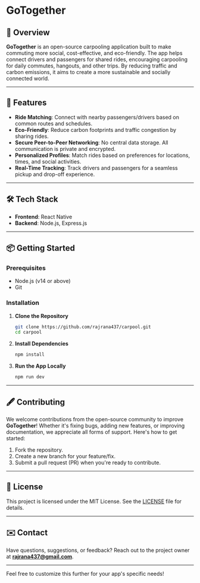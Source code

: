 # **GoTogether**

## 🚗 **Overview**  
**GoTogether** is an open-source carpooling application built to make commuting more social, cost-effective, and eco-friendly. The app helps connect drivers and passengers for shared rides, encouraging carpooling for daily commutes, hangouts, and other trips. By reducing traffic and carbon emissions, it aims to create a more sustainable and socially connected world.

---

## 🌟 **Features**
- **Ride Matching**: Connect with nearby passengers/drivers based on common routes and schedules.
- **Eco-Friendly**: Reduce carbon footprints and traffic congestion by sharing rides.
- **Secure Peer-to-Peer Networking**: No central data storage. All communication is private and encrypted.
- **Personalized Profiles**: Match rides based on preferences for locations, times, and social activities.
- **Real-Time Tracking**: Track drivers and passengers for a seamless pickup and drop-off experience.

---

## 🛠 **Tech Stack**
- **Frontend**: React Native
- **Backend**: Node.js, Express.js

---

## 📦 **Getting Started**

### **Prerequisites**
- Node.js (v14 or above)
- Git

### **Installation**

1. **Clone the Repository**
   ```bash
   git clone https://github.com/rajrana437/carpool.git
   cd carpool
   ```

2. **Install Dependencies**
   ```bash
   npm install
   ```

3. **Run the App Locally**
   ```bash
   npm run dev
   ```

---

## 🖋️ **Contributing**

We welcome contributions from the open-source community to improve **GoTogether**! Whether it's fixing bugs, adding new features, or improving documentation, we appreciate all forms of support. Here's how to get started:

1. Fork the repository.
2. Create a new branch for your feature/fix.
3. Submit a pull request (PR) when you're ready to contribute.

---

## 📄 **License**

This project is licensed under the MIT License. See the [LICENSE](LICENSE) file for details.

---

## ✉️ **Contact**
Have questions, suggestions, or feedback? Reach out to the project owner at **rajrana437@gmail.com**.

---

Feel free to customize this further for your app's specific needs!
